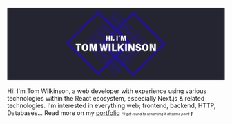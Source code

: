 [![Hi, I'm Tom Wilkinson](./assets/banner.png)](https://tswilkinson.com)

Hi! I'm Tom Wilkinson, a web developer with experience using various technologies within the React ecosystem, especially Next.js & related technologies. I'm interested in everything web; frontend, backend, HTTP, Databases...
Read more on my [portfolio](https://tswilkinson.com)
<span style="font-size: 0.5rem">*I'll get round to reworking it at some point 😬*</span>


